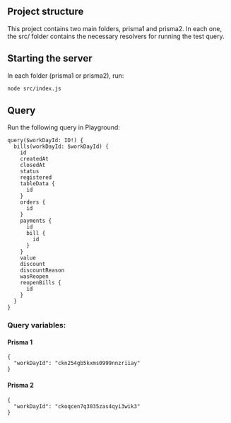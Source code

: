 ## Project structure

This project contains two main folders, prisma1 and prisma2. In each one, the src/ folder contains the necessary resolvers for running the test query.  

## Starting the server

In each folder (prisma1 or prisma2), run:
 
```sh
node src/index.js
```

## Query
Run the following query in Playground:
```
query($workDayId: ID!) {
  bills(workDayId: $workDayId) {
    id
    createdAt
    closedAt
    status
    registered
    tableData {
      id
    }
    orders {
      id
    }
    payments {
      id
      bill {
        id
      }
    }
    value
    discount
    discountReason
    wasReopen
    reopenBills {
      id
    }
  }
}
```

### Query variables:
#### Prisma 1

```
{
  "workDayId": "ckn254gb5kxms0999nnzriiay"
}
```

#### Prisma 2
```
{
  "workDayId": "ckoqcen7q3035zas4qyi3wik3"
}
```

